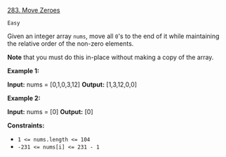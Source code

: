 [283. Move Zeroes](https://leetcode.com/problems/move-zeroes/)

`Easy`

Given an integer array `nums`, move all `0`'s to the end of it while maintaining the relative order of the non-zero elements.

**Note** that you must do this in-place without making a copy of the array.

**Example 1:**

**Input:** nums = [0,1,0,3,12]
**Output:** [1,3,12,0,0]

**Example 2:**

**Input:** nums = [0]
**Output:** [0]

**Constraints:**

- `1 <= nums.length <= 104`
- `-231 <= nums[i] <= 231 - 1`
